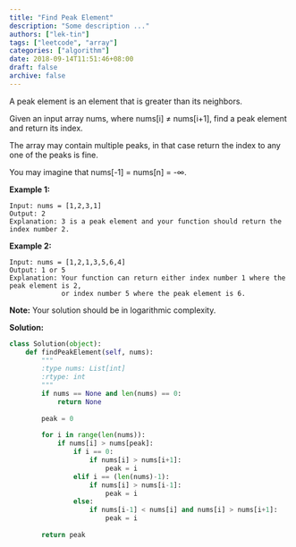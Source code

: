 ```yaml
---
title: "Find Peak Element"
description: "Some description ..."
authors: ["lek-tin"]
tags: ["leetcode", "array"]
categories: ["algorithm"]
date: 2018-09-14T11:51:46+08:00
draft: false
archive: false
---
```

A peak element is an element that is greater than its neighbors.

Given an input array nums, where nums[i] ≠ nums[i+1], find a peak element and return its index.

The array may contain multiple peaks, in that case return the index to any one of the peaks is fine.

You may imagine that nums[-1] = nums[n] = -∞.

**Example 1:**
```
Input: nums = [1,2,3,1]
Output: 2
Explanation: 3 is a peak element and your function should return the index number 2.
```
**Example 2:**
```
Input: nums = [1,2,1,3,5,6,4]
Output: 1 or 5 
Explanation: Your function can return either index number 1 where the peak element is 2, 
             or index number 5 where the peak element is 6.
```
**Note:**
Your solution should be in logarithmic complexity.

**Solution:**
```python
class Solution(object):
    def findPeakElement(self, nums):
        """
        :type nums: List[int]
        :rtype: int
        """
        if nums == None and len(nums) == 0:
            return None
        
        peak = 0
        
        for i in range(len(nums)):
            if nums[i] > nums[peak]:
                if i == 0: 
                    if nums[i] > nums[i+1]:
                        peak = i
                elif i == (len(nums)-1):
                    if nums[i] > nums[i-1]:
                        peak = i
                else:
                    if nums[i-1] < nums[i] and nums[i] > nums[i+1]:
                        peak = i
        
        return peak
```